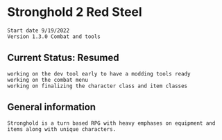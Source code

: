 # Stronghold 2 Red Steel

    Start date 9/19/2022
    Version 1.3.0 Combat and tools

## Current Status: Resumed

    working on the dev tool early to have a modding tools ready
    working on the combat menu
    working on finalizing the character class and item classes

## General information

    Stronghold is a turn based RPG with heavy emphases on equipment and items along with unique characters.
